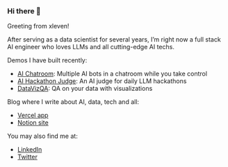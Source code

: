 ### Hi there 👋

<!--
**xleven/xleven** is a ✨ _special_ ✨ repository because its `README.md` (this file) appears on your GitHub profile.

Here are some ideas to get you started:

- 🔭 I’m currently working on ...
- 🌱 I’m currently learning ...
- 👯 I’m looking to collaborate on ...
- 🤔 I’m looking for help with ...
- 💬 Ask me about ...
- 📫 How to reach me: ...
- 😄 Pronouns: ...
- ⚡ Fun fact: ...
-->

Greeting from xleven!

After serving as a data scientist for several years, I’m right now a full stack AI engineer who loves LLMs and all cutting-edge AI techs.

Demos I have built recently:

- [AI Chatroom](https://github.com/xleven/ai-chatroom): Multiple AI bots in a chatroom while you take control
- [AI Hackathon Judge](https://github.com/xleven/ai-hackathon-judge): An AI judge for daily LLM hackathons
- [DataVizQA](https://github.com/xleven/datavizqa): QA on your data with visualizations

Blog where I write about AI, data, tech and all:

- [Vercel app](https://xleven.vercel.app)
- [Notion site](https://xleven.notion.site/xleven-56aa6fe0bf6a4d91b96352785fa49ae0)

You may also find me at:

- [LinkedIn](https://www.linkedin.com/in/xleven)
- [Twitter](https://twitter.com/xlevenz)
